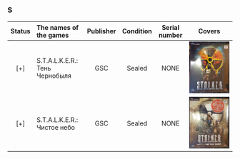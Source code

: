### S
 Status | The names of the games         |Publisher  | Condition | Serial number | Covers
:------:|:-------------------------------|:---------:|:---------:|:-------------:|:--------------:
 [+]    | S.T.A.L.K.E.R.: Тень Чернобыля | GSC       | Sealed    | NONE          | ![cover](./covers/bigbox/STALKER_SHADOW_OF_CHERNOBYL.jpg)
 [+]    | S.T.A.L.K.E.R.: Чистое небо    | GSC       | Sealed    | NONE          | ![cover](./covers/bigbox/STALKER_CLEAR_SKY.jpg)
